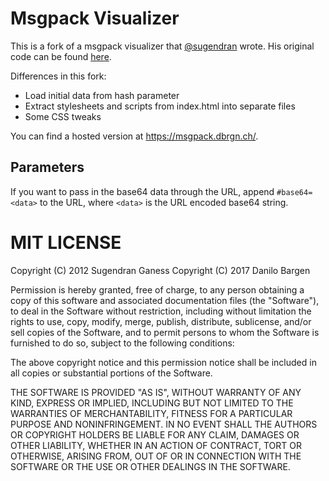 # Msgpack Visualizer

This is a fork of a msgpack visualizer that
[@sugendran](https://github.com/sugendran/) wrote. His original code can be
found [here](https://github.com/sugendran/msgpack-visualizer).

Differences in this fork:

* Load initial data from hash parameter
* Extract stylesheets and scripts from index.html into separate files
* Some CSS tweaks

You can find a hosted version at https://msgpack.dbrgn.ch/.

## Parameters

If you want to pass in the base64 data through the URL, append `#base64=<data>`
to the URL, where `<data>` is the URL encoded base64 string.


# MIT LICENSE

Copyright (C) 2012 Sugendran Ganess
Copyright (C) 2017 Danilo Bargen

Permission is hereby granted, free of charge, to any person obtaining a copy of
this software and associated documentation files (the "Software"), to deal in
the Software without restriction, including without limitation the rights to
use, copy, modify, merge, publish, distribute, sublicense, and/or sell copies
of the Software, and to permit persons to whom the Software is furnished to do
so, subject to the following conditions:

The above copyright notice and this permission notice shall be included in all
copies or substantial portions of the Software.

THE SOFTWARE IS PROVIDED "AS IS", WITHOUT WARRANTY OF ANY KIND, EXPRESS OR
IMPLIED, INCLUDING BUT NOT LIMITED TO THE WARRANTIES OF MERCHANTABILITY,
FITNESS FOR A PARTICULAR PURPOSE AND NONINFRINGEMENT. IN NO EVENT SHALL THE
AUTHORS OR COPYRIGHT HOLDERS BE LIABLE FOR ANY CLAIM, DAMAGES OR OTHER
LIABILITY, WHETHER IN AN ACTION OF CONTRACT, TORT OR OTHERWISE, ARISING FROM,
OUT OF OR IN CONNECTION WITH THE SOFTWARE OR THE USE OR OTHER DEALINGS IN THE
SOFTWARE.
